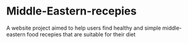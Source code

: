 # Middle-Eastern-recepies
A website project aimed to help users find healthy and simple middle-eastern food recepies that are suitable for their diet
